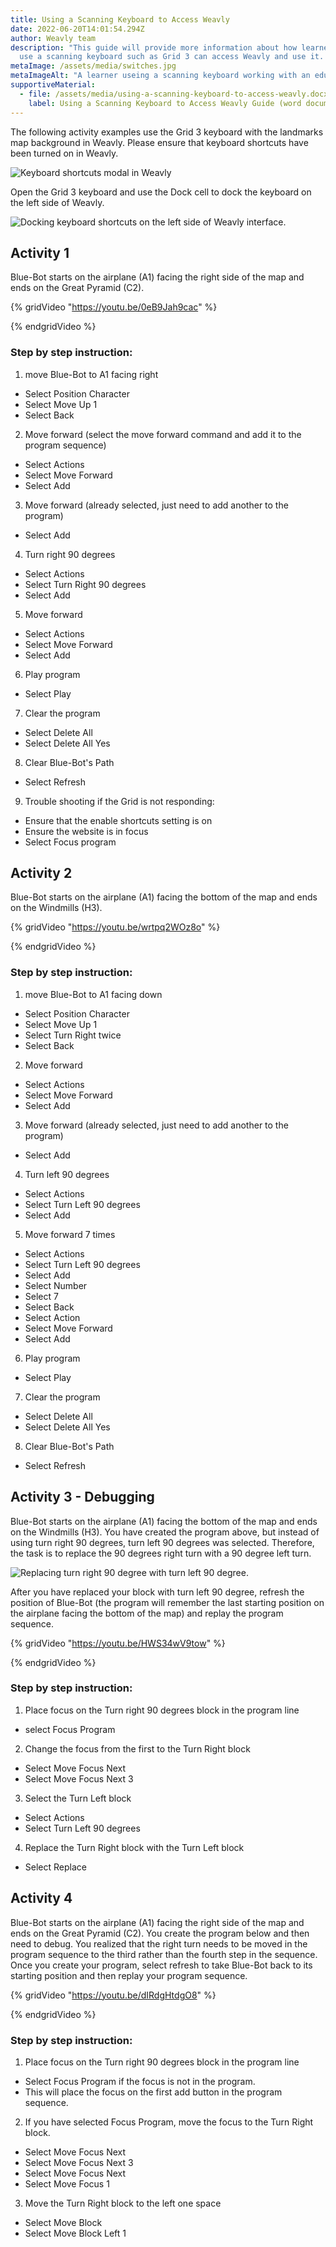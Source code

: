 ```yaml
---
title: Using a Scanning Keyboard to Access Weavly
date: 2022-06-20T14:01:54.294Z
author: Weavly team
description: "This guide will provide more information about how learners who
  use a scanning keyboard such as Grid 3 can access Weavly and use it. "
metaImage: /assets/media/switches.jpg
metaImageAlt: "A learner useing a scanning keyboard working with an educator and laughing. "
supportiveMaterial:
  - file: /assets/media/using-a-scanning-keyboard-to-access-weavly.docx
    label: Using a Scanning Keyboard to Access Weavly Guide (word document)
---
```

The following activity examples use the Grid 3 keyboard with the landmarks map background in Weavly. Please ensure that keyboard shortcuts have been turned on in Weavly. 

![Keyboard shortcuts modal in Weavly](/assets/media/grid-3.jpg "Turning keyboard shortcuts ON in Weavly")

 Open the Grid 3 keyboard and use the Dock cell to dock the keyboard on the left side of Weavly. 

![Docking keyboard shortcuts on the left side of Weavly interface. ](/assets/media/picture2.png "Docking keyboard shortcuts on the left side of Weavly interface. ")

## Activity 1

Blue-Bot starts on the airplane (A1) facing the right side of the map and ends on the Great Pyramid (C2).

{% gridVideo "https://youtu.be/0eB9Jah9cac" %}

{% endgridVideo %}

### Step by step instruction:

1. move Blue-Bot to A1 facing right 

* Select Position Character
* Select Move Up 1
* Select Back

2. Move forward (select the move forward command and add it to the program sequence)

* Select Actions
* Select Move Forward
* Select Add

3. Move forward (already selected, just need to add another to the program)

* Select Add

4. Turn right 90 degrees

* Select Actions
* Select Turn Right 90 degrees
* Select Add

5. Move forward

* Select Actions
* Select Move Forward
* Select Add

6. Play program

* Select Play

7. Clear the program

* Select Delete All
* Select Delete All Yes

8. Clear Blue-Bot's Path

* Select Refresh

9. Trouble shooting if the Grid is not responding: 

* Ensure that the enable shortcuts setting is on
* Ensure the website is in focus
* Select Focus program

## Activity 2

Blue-Bot starts on the airplane (A1) facing the bottom of the map and ends on the Windmills (H3). 

{% gridVideo "https://youtu.be/wrtpq2WOz8o" %}

{% endgridVideo %}

### Step by step instruction:

1. move Blue-Bot to A1 facing down 

* Select Position Character
* Select Move Up 1
* Select Turn Right twice
* Select Back

2. Move forward

* Select Actions
* Select Move Forward
* Select Add

3. Move forward (already selected, just need to add another to the program)

* Select Add

4. Turn left 90 degrees

* Select Actions
* Select Turn Left 90 degrees
* Select Add

5. Move forward 7 times

* Select Actions
* Select Turn Left 90 degrees
* Select Add
* Select Number
* Select 7
* Select Back
* Select Action
* Select Move Forward
* Select Add

6. Play program

* Select Play

7. Clear the program

* Select Delete All
* Select Delete All Yes

8. Clear Blue-Bot's Path

* Select Refresh

## Activity 3 - Debugging

Blue-Bot starts on the airplane (A1) facing the bottom of the map and ends on the Windmills (H3). You have created the program above, but instead of using turn right 90 degrees, turn left 90 degrees was selected. Therefore, the task is to replace the 90 degrees right turn with a 90 degree left turn. 

![Replacing turn right 90 degree with turn left 90 degree. ](/assets/media/picture21.png "Debugging the program by replacing turn right 90 degree with turn left 90 degree. ")

After you have replaced your block with turn left 90 degree, refresh the position of Blue-Bot (the program will remember the last starting position on the airplane facing the bottom of the map) and replay the program sequence. 

{% gridVideo "https://youtu.be/HWS34wV9tow" %}

{% endgridVideo %}

### Step by step instruction:

1. Place focus on the Turn right 90 degrees block in the program line

* select Focus Program

2. Change the focus from the first to the Turn Right block

* Select Move Focus Next
* Select Move Focus Next 3

3. Select the Turn Left block

* Select Actions
* Select Turn Left 90 degrees

4. Replace the Turn Right block with the Turn Left block

* Select Replace

## Activity 4

Blue-Bot starts on the airplane (A1) facing the right side of the map and ends on the Great Pyramid (C2). You create the program below and then need to debug. You realized that the right turn needs to be moved in the program sequence to the third rather than the fourth step in the sequence. Once you create your program, select refresh to take Blue-Bot back to its starting position and then replay your program sequence. 

{% gridVideo "https://youtu.be/dIRdgHtdgO8" %}

{% endgridVideo %}

### Step by step instruction:

1. Place focus on the Turn right 90 degrees block in the program line

* Select Focus Program if the focus is not in the program. 
* This will place the focus on the first add button in the program sequence. 

2. If you have selected Focus Program, move the focus to the Turn Right block. 

* Select Move Focus Next
* Select Move Focus Next 3
* Select Move Focus Next
* Select Move Focus 1

3. Move the Turn Right block to the left one space

* Select Move Block
* Select Move Block Left 1